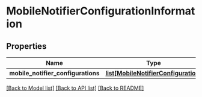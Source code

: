# MobileNotifierConfigurationInformation

## Properties
Name | Type | Description | Notes
------------ | ------------- | ------------- | -------------
**mobile_notifier_configurations** | [**list[MobileNotifierConfiguration]**](MobileNotifierConfiguration.md) |  | [optional] 

[[Back to Model list]](../README.md#documentation-for-models) [[Back to API list]](../README.md#documentation-for-api-endpoints) [[Back to README]](../README.md)


